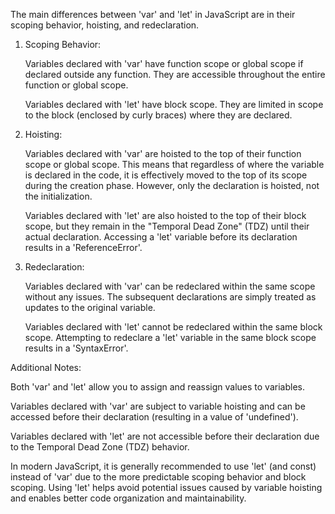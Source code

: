 
The main differences between 'var' and 'let' in JavaScript are in their scoping behavior, hoisting, and redeclaration.

01. Scoping Behavior:

    Variables declared with 'var' have function scope or global scope if declared outside any function. They are accessible throughout the entire function or global scope.

    Variables declared with 'let' have block scope. They are limited in scope to the block (enclosed by curly braces) where they are declared.

02. Hoisting:

    Variables declared with 'var' are hoisted to the top of their function scope or global scope. This means that regardless of where the variable is declared in the code, it is effectively moved to the top of its scope during the creation phase. However, only the declaration is hoisted, not the initialization.

    Variables declared with 'let' are also hoisted to the top of their block scope, but they remain in the "Temporal Dead Zone" (TDZ) until their actual declaration. Accessing a 'let' variable before its declaration results in a 'ReferenceError'.

03. Redeclaration:

    Variables declared with 'var' can be redeclared within the same scope without any issues. The subsequent declarations are simply treated as updates to the original variable.

    Variables declared with 'let' cannot be redeclared within the same block scope. Attempting to redeclare a 'let' variable in the same block scope results in a 'SyntaxError'.

Additional Notes:

   Both 'var' and 'let' allow you to assign and reassign values to variables.

   Variables declared with 'var' are subject to variable hoisting and can be accessed before their declaration (resulting in a value of 'undefined').

   Variables declared with 'let' are not accessible before their declaration due to the Temporal Dead Zone (TDZ) behavior.

In modern JavaScript, it is generally recommended to use 'let' (and const) instead of 'var' due to the more predictable scoping behavior and block scoping. Using 'let' helps avoid potential issues caused by variable hoisting and enables better code organization and maintainability.




